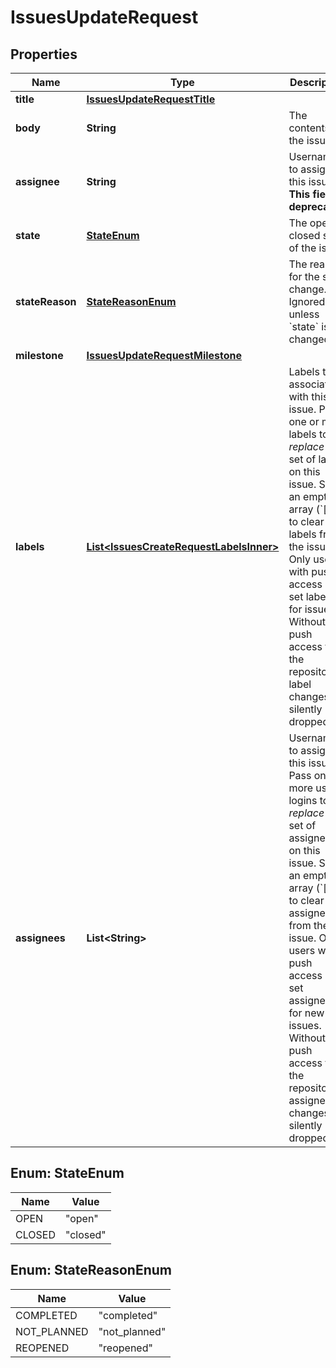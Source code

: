 

# IssuesUpdateRequest


## Properties

| Name | Type | Description | Notes |
|------------ | ------------- | ------------- | -------------|
|**title** | [**IssuesUpdateRequestTitle**](IssuesUpdateRequestTitle.md) |  |  [optional] |
|**body** | **String** | The contents of the issue. |  [optional] |
|**assignee** | **String** | Username to assign to this issue. **This field is deprecated.** |  [optional] |
|**state** | [**StateEnum**](#StateEnum) | The open or closed state of the issue. |  [optional] |
|**stateReason** | [**StateReasonEnum**](#StateReasonEnum) | The reason for the state change. Ignored unless &#x60;state&#x60; is changed. |  [optional] |
|**milestone** | [**IssuesUpdateRequestMilestone**](IssuesUpdateRequestMilestone.md) |  |  [optional] |
|**labels** | [**List&lt;IssuesCreateRequestLabelsInner&gt;**](IssuesCreateRequestLabelsInner.md) | Labels to associate with this issue. Pass one or more labels to _replace_ the set of labels on this issue. Send an empty array (&#x60;[]&#x60;) to clear all labels from the issue. Only users with push access can set labels for issues. Without push access to the repository, label changes are silently dropped. |  [optional] |
|**assignees** | **List&lt;String&gt;** | Usernames to assign to this issue. Pass one or more user logins to _replace_ the set of assignees on this issue. Send an empty array (&#x60;[]&#x60;) to clear all assignees from the issue. Only users with push access can set assignees for new issues. Without push access to the repository, assignee changes are silently dropped. |  [optional] |



## Enum: StateEnum

| Name | Value |
|---- | -----|
| OPEN | &quot;open&quot; |
| CLOSED | &quot;closed&quot; |



## Enum: StateReasonEnum

| Name | Value |
|---- | -----|
| COMPLETED | &quot;completed&quot; |
| NOT_PLANNED | &quot;not_planned&quot; |
| REOPENED | &quot;reopened&quot; |



